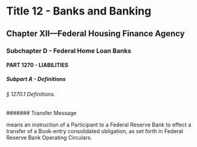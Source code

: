 
# Title 12 - Banks and Banking
## Chapter XII—Federal Housing Finance Agency
### Subchapter D - Federal Home Loan Banks
#### PART 1270 - LIABILITIES
##### Subpart A - Definitions
###### § 1270.1 Definitions.
####### Transfer Message

means an instruction of a Participant to a Federal Reserve Bank to effect a transfer of a Book-entry consolidated obligation, as set forth in Federal Reserve Bank Operating Circulars.
